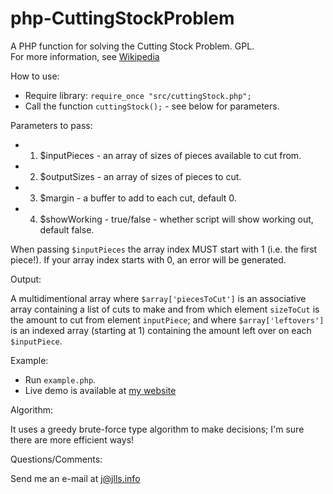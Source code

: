 php-CuttingStockProblem
=======================

A PHP function for solving the Cutting Stock Problem. GPL.<br>
For more information, see <a href="http://en.wikipedia.org/wiki/Cutting_stock_problem">Wikipedia</a>

How to use:

* Require library: `require_once "src/cuttingStock.php";`
* Call the function `cuttingStock();` - see below for parameters.

Parameters to pass:

* 1) $inputPieces - an array of sizes of pieces available to cut from.
* 2) $outputSizes - an array of sizes of pieces to cut.
* 3) $margin - a buffer to add to each cut, default 0.
* 4) $showWorking - true/false - whether script will show working out, default false.

When passing `$inputPieces` the array index MUST start with 1 (i.e. the first piece!). If your array index starts with 0, an error will be generated.

Output:

A multidimentional array where `$array['piecesToCut']` is an associative array containing a list of cuts to make and from which element `sizeToCut` is the amount to cut from element `inputPiece`; and where `$array['leftovers']` is an indexed array (starting at 1) containing the amount left over on each `$inputPiece`.

Example:

* Run `example.php`.
* Live demo is available at <a href="http://jlls.info/bigtelly/cs/index.php" target="_blank">my website</a>

Algorithm:

It uses a greedy brute-force type algorithm to make decisions; I'm sure there are more efficient ways!

Questions/Comments:

Send me an e-mail at <a href="mailto:j@jlls.info">j@jlls.info</a>
